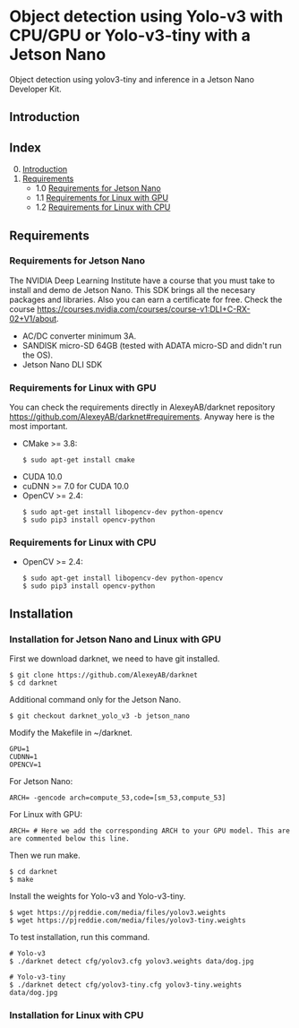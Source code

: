 # Object detection using Yolo-v3 with CPU/GPU or Yolo-v3-tiny with a Jetson Nano
Object detection using yolov3-tiny and inference in a Jetson Nano Developer Kit.

## Introduction

## Index
0. [Introduction](#Introduction)
1. [Requirements](#Requirements)
    * 1.0 [Requirements for Jetson Nano](#Requirements_for_Jetson_Nano)
    * 1.1 [Requirements for Linux with GPU](#Requirements_for_Linux_with_GPU)
    * 1.2 [Requirements for Linux with CPU](#Requirements_for_Linux_with_CPU)
## Requirements
### Requirements for Jetson Nano
The NVIDIA Deep Learning Institute have a course that you must take to install and demo de Jetson Nano. This SDK brings all the necesary packages and libraries. Also you can earn a certificate for free. Check the course https://courses.nvidia.com/courses/course-v1:DLI+C-RX-02+V1/about. 
* AC/DC converter minimum 3A.
* SANDISK micro-SD 64GB (tested with ADATA micro-SD and didn't run the OS).
* Jetson Nano DLI SDK

### Requirements for Linux with GPU
You can check the requirements directly in AlexeyAB/darknet repository https://github.com/AlexeyAB/darknet#requirements.
Anyway here is the most important.
* CMake >= 3.8:
    ```
  $ sudo apt-get install cmake
    ```
* CUDA 10.0
* cuDNN >= 7.0 for CUDA 10.0
* OpenCV >= 2.4:
    ```
  $ sudo apt-get install libopencv-dev python-opencv
  $ sudo pip3 install opencv-python
  ```

### Requirements for Linux with CPU
* OpenCV >= 2.4:
  ```
  $ sudo apt-get install libopencv-dev python-opencv
  $ sudo pip3 install opencv-python
  ```

## Installation
### Installation for Jetson Nano and Linux with GPU
First we download darknet, we need to have git installed.
```
$ git clone https://github.com/AlexeyAB/darknet
$ cd darknet
```
Additional command only for the Jetson Nano.
```
$ git checkout darknet_yolo_v3 -b jetson_nano
```
Modify the Makefile in ~/darknet.
```
GPU=1
CUDNN=1
OPENCV=1
```
For Jetson Nano:
```
ARCH= -gencode arch=compute_53,code=[sm_53,compute_53]
``` 
For Linux with GPU:
```
ARCH= # Here we add the corresponding ARCH to your GPU model. This are are commented below this line.
``` 
Then we run make.
```
$ cd darknet
$ make
```
Install the weights for Yolo-v3 and Yolo-v3-tiny.
```
$ wget https://pjreddie.com/media/files/yolov3.weights
$ wget https://pjreddie.com/media/files/yolov3-tiny.weights
```
To test installation, run this command.
```
# Yolo-v3
$ ./darknet detect cfg/yolov3.cfg yolov3.weights data/dog.jpg

# Yolo-v3-tiny
$ ./darknet detect cfg/yolov3-tiny.cfg yolov3-tiny.weights data/dog.jpg
```

### Installation for Linux with CPU

